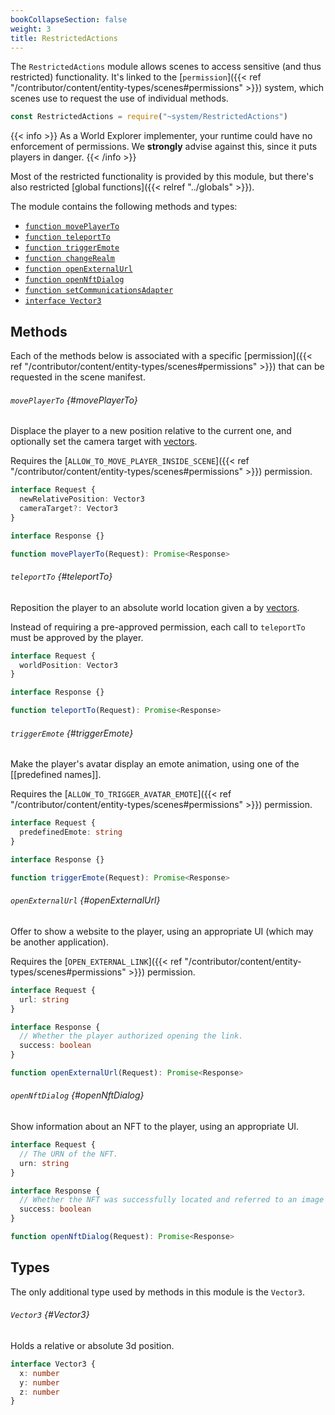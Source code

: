 ```yaml
---
bookCollapseSection: false
weight: 3
title: RestrictedActions
---
```


The `RestrictedActions` module allows scenes to access sensitive (and thus restricted) functionality. It's linked to the [`permission`]({{< ref "/contributor/content/entity-types/scenes#permissions" >}}) system, which scenes use to request the use of individual methods.

```ts
const RestrictedActions = require("~system/RestrictedActions")
```

{{< info >}}
As a World Explorer implementer, your runtime could have no enforcement of permissions. We **strongly** advise against this, since it puts players in danger.
{{< /info >}}

Most of the restricted functionality is provided by this module, but there's also restricted [global functions]({{< relref "../globals" >}}).

The module contains the following methods and types:

* [`function movePlayerTo`](#movePlayerTo)
* [`function teleportTo`](#teleportTo)
* [`function triggerEmote`](#triggerEmote)
* [`function changeRealm`](#changeRealm)
* [`function openExternalUrl`](#openExternalUrl)
* [`function openNftDialog`](#openNftDialog)
* [`function setCommunicationsAdapter`](#setCommunicationsAdapter)
* [`interface Vector3`](#Vector3)


## Methods

Each of the methods below is associated with a specific [permission]({{< ref "/contributor/content/entity-types/scenes#permissions" >}}) that can be requested in the scene manifest.

###### `movePlayerTo` {#movePlayerTo}

Displace the player to a new position relative to the current one, and optionally set the camera target with [vectors](#Vector3).

Requires the [`ALLOW_TO_MOVE_PLAYER_INSIDE_SCENE`]({{< ref "/contributor/content/entity-types/scenes#permissions" >}}) permission.

```ts
interface Request {
  newRelativePosition: Vector3
  cameraTarget?: Vector3
}

interface Response {}

function movePlayerTo(Request): Promise<Response>
```

###### `teleportTo` {#teleportTo}

Reposition the player to an absolute world location given a by [vectors](#Vector3).

Instead of requiring a pre-approved permission, each call to `teleportTo` must be approved by the player.

```ts
interface Request {
  worldPosition: Vector3
}

interface Response {}

function teleportTo(Request): Promise<Response>
```

###### `triggerEmote` {#triggerEmote}

Make the player's avatar display an emote animation, using one of the [[predefined names]].

Requires the [`ALLOW_TO_TRIGGER_AVATAR_EMOTE`]({{< ref "/contributor/content/entity-types/scenes#permissions" >}}) permission.

```ts
interface Request {
  predefinedEmote: string
}

interface Response {}

function triggerEmote(Request): Promise<Response>
```

###### `openExternalUrl` {#openExternalUrl}

Offer to show a website to the player, using an appropriate UI (which may be another application).

Requires the [`OPEN_EXTERNAL_LINK`]({{< ref "/contributor/content/entity-types/scenes#permissions" >}}) permission.

```ts
interface Request {
  url: string
}

interface Response {
  // Whether the player authorized opening the link.
  success: boolean
}

function openExternalUrl(Request): Promise<Response>
```

###### `openNftDialog` {#openNftDialog}

Show information about an NFT to the player, using an appropriate UI.

```ts
interface Request {
  // The URN of the NFT.
  urn: string
}

interface Response {
  // Whether the NFT was successfully located and referred to an image or video.
  success: boolean
}

function openNftDialog(Request): Promise<Response>
```

## Types

The only additional type used by methods in this module is the `Vector3`.

###### `Vector3` {#Vector3}

Holds a relative or absolute 3d position.

```ts
interface Vector3 {
  x: number
  y: number
  z: number
}
```

<!--
## Pending

```ts
export function changeRealm(body: ChangeRealmRequest): Promise<SuccessResponse>;
export interface ChangeRealmRequest {
  realm: string;
  message?: string | undefined;
}

export function setCommunicationsAdapter(body: CommsAdapterRequest): Promise<SuccessResponse>;
export interface CommsAdapterRequest {
    connectionString: string;
}

export interface UnblockPointerRequest {
    }
```
-->